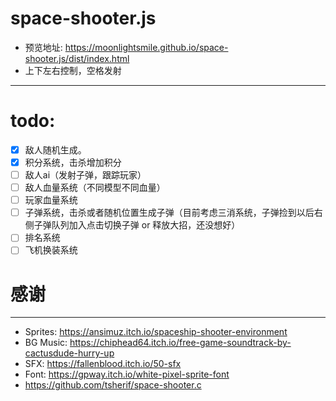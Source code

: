space-shooter.js
===============
- 预览地址: https://moonlightsmile.github.io/space-shooter.js/dist/index.html
- 上下左右控制，空格发射
-------------
# todo:
- [x] 敌人随机生成。
- [x] 积分系统，击杀增加积分
- [ ] 敌人ai（发射子弹，跟踪玩家）
- [ ] 敌人血量系统（不同模型不同血量）
- [ ] 玩家血量系统
- [ ] 子弹系统，击杀或者随机位置生成子弹（目前考虑三消系统，子弹捡到以后右侧子弹队列加入点击切换子弹 or 释放大招，还没想好）
- [ ] 排名系统
- [ ] 飞机换装系统

# 感谢
-------------
- Sprites: https://ansimuz.itch.io/spaceship-shooter-environment
- BG Music: https://chiphead64.itch.io/free-game-soundtrack-by-cactusdude-hurry-up
- SFX: https://fallenblood.itch.io/50-sfx
- Font: https://gpway.itch.io/white-pixel-sprite-font
- https://github.com/tsherif/space-shooter.c
